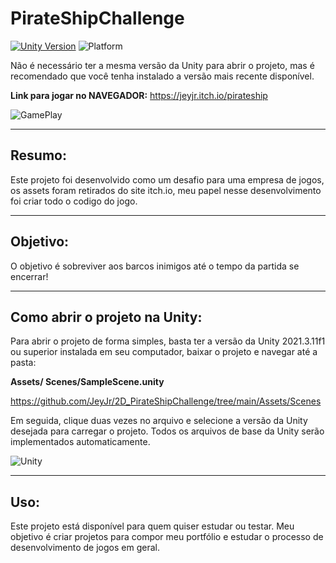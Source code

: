 # PirateShipChallenge

[![Unity Version](https://img.shields.io/badge/Unity-2021.3.11f1-blue.svg)](https://unity.com/) 
![Platform](https://img.shields.io/badge/platform-Web%20HTML5-orange.svg)

Não é necessário ter a mesma versão da Unity para abrir o projeto, mas é recomendado que você tenha instalado a versão mais recente disponível.

**Link para jogar no NAVEGADOR:**
https://jeyjr.itch.io/pirateship


![GamePlay](https://imgs-projetos-jeyjr.netlify.app/gamesunity/pirateshipchallenge-game/GamePlay_004.png)


---

## Resumo:

Este projeto foi desenvolvido como um desafio para uma empresa de jogos, os assets foram retirados do site itch.io, meu papel nesse desenvolvimento foi criar todo o codigo do jogo. 

---

## Objetivo:

O objetivo é sobreviver aos barcos inimigos até o tempo da partida se encerrar!

---

## Como abrir o projeto na Unity:

Para abrir o projeto de forma simples, basta ter a versão da Unity 2021.3.11f1 ou superior instalada em seu computador, baixar o projeto e navegar até a pasta:

**Assets/ Scenes/SampleScene.unity**

https://github.com/JeyJr/2D_PirateShipChallenge/tree/main/Assets/Scenes


Em seguida, clique duas vezes no arquivo e selecione a versão da Unity desejada para carregar o projeto. Todos os arquivos de base da Unity serão implementados automaticamente.


![Unity](https://imgs-projetos-jeyjr.netlify.app/gamesunity/pirateshipchallenge-game/Unity_004.png)

---
## Uso:

Este projeto está disponível para quem quiser estudar ou testar. Meu objetivo é criar projetos para compor meu portfólio e estudar o processo de desenvolvimento de jogos em geral.
